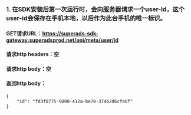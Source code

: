 ﻿### 1. **在SDK安装后第一次运行时，会向服务器请求一个user-id，这个user-id会保存在手机本地，以后作为此台手机的唯一标识。**

#### GET请求URL：https://superads-sdk-gateway.superadsprod.net/api/meta/user/id
#### 请求http headers：空
#### 请求http body：空

#### 返回http body：
```
{
    "id": "fd3f0775-9000-412a-be70-374b2d6cfe6f"
}
```